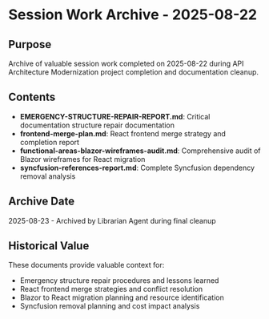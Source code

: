 # Session Work Archive - 2025-08-22

## Purpose
Archive of valuable session work completed on 2025-08-22 during API Architecture Modernization project completion and documentation cleanup.

## Contents
- **EMERGENCY-STRUCTURE-REPAIR-REPORT.md**: Critical documentation structure repair documentation
- **frontend-merge-plan.md**: React frontend merge strategy and completion report
- **functional-areas-blazor-wireframes-audit.md**: Comprehensive audit of Blazor wireframes for React migration
- **syncfusion-references-report.md**: Complete Syncfusion dependency removal analysis

## Archive Date
2025-08-23 - Archived by Librarian Agent during final cleanup

## Historical Value
These documents provide valuable context for:
- Emergency structure repair procedures and lessons learned
- React frontend merge strategies and conflict resolution
- Blazor to React migration planning and resource identification
- Syncfusion removal planning and cost impact analysis
